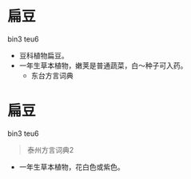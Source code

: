 # 扁豆
bin3 teu6
+ 豆科植物扁豆。
+ 一年生草本植物，嫩荚是普通蔬菜，白～种子可入药。
  * 东台方言词典


# 扁豆
bin3 teu6
> 泰州方言词典2
- 一年生草本植物，花白色或紫色。